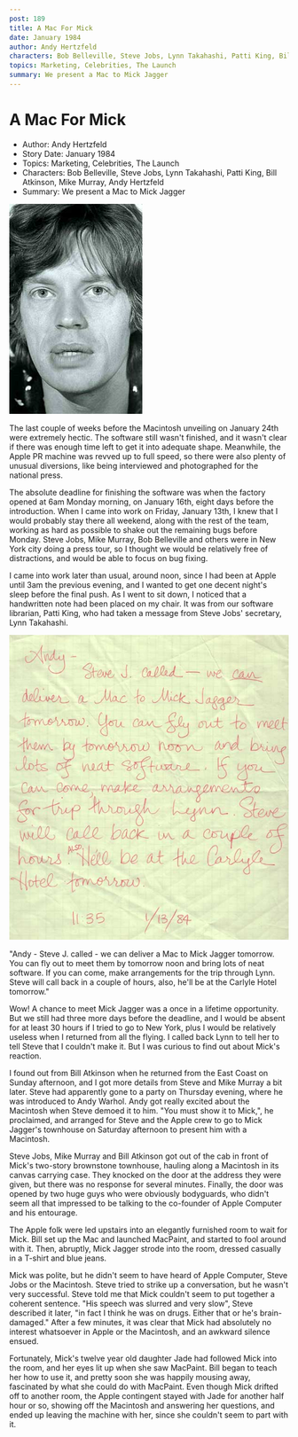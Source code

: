 ```yaml
---
post: 189
title: A Mac For Mick
date: January 1984
author: Andy Hertzfeld
characters: Bob Belleville, Steve Jobs, Lynn Takahashi, Patti King, Bill Atkinson, Mike Murray, Andy Hertzfeld
topics: Marketing, Celebrities, The Launch
summary: We present a Mac to Mick Jagger
---
```


# A Mac For Mick
* Author: Andy Hertzfeld
* Story Date: January 1984
* Topics: Marketing, Celebrities, The Launch
* Characters: Bob Belleville, Steve Jobs, Lynn Takahashi, Patti King, Bill Atkinson, Mike Murray, Andy Hertzfeld
* Summary: We present a Mac to Mick Jagger

![Mick Jagger](images/Macintosh/mick.jpg) 

The last couple of weeks before the Macintosh unveiling on January 24th were extremely hectic.  The software still wasn't finished, and it wasn't clear if there was enough time left to get it into adequate shape.  Meanwhile, the Apple PR machine was revved up to full speed, so there were also plenty of unusual diversions, like being interviewed and photographed for the national press.

The absolute deadline for finishing the software was when the factory opened at 6am Monday morning, on January 16th, eight days before the introduction.  When I came into work on Friday, January 13th, I knew that I would probably stay there all weekend, along with the rest of the team, working as hard as possible to shake out the remaining bugs before Monday.  Steve Jobs, Mike Murray, Bob Belleville and others were in New York city doing a press tour, so I thought we would be relatively free of distractions, and would be able to focus on bug fixing.

I came into work later than usual, around noon, since I had been at Apple until 3am the previous evening, and I wanted to get one decent night's sleep before the final push.  As I went to sit down, I noticed that a handwritten note had been placed on my chair.  It was from our software librarian, Patti King, who had taken a message from Steve Jobs' secretary, Lynn Takahashi.

![Actual Note about Mac for Mick Jagger](images/Macintosh/jagger_note.jpg)

"Andy -  Steve J. called - we can deliver a Mac to Mick Jagger tomorrow.  You can fly out to meet them by tomorrow noon and bring lots of neat software.  If you can come, make arrangements for the trip through Lynn. Steve will call back in a couple of hours, also, he'll be at the Carlyle Hotel tomorrow."

Wow! A chance to meet Mick Jagger was a once in a lifetime opportunity.  But we still had three more days before the deadline, and I would be absent for at least 30 hours if I tried to go to New York, plus I would be relatively useless when I returned from all the flying.  I called back Lynn to tell her to tell Steve that I couldn't make it.  But I was curious to find out about Mick's reaction.

I found out from Bill Atkinson when he returned from the East Coast on Sunday afternoon, and I got more details from Steve and Mike Murray a bit later.  Steve had apparently gone to a party on Thursday evening, where he was introduced to Andy Warhol.  Andy got really excited about the Macintosh when Steve demoed it to him.  "You must show it to Mick,", he proclaimed, and arranged for Steve and the Apple crew to go to Mick Jagger's townhouse on Saturday afternoon to present him with a Macintosh. 

Steve Jobs, Mike Murray and Bill Atkinson got out of the cab in front of Mick's two-story brownstone townhouse, hauling along a Macintosh in its canvas carrying case.   They knocked on the door at the address they were given, but there was no response for several minutes.  Finally, the door was opened by two huge guys who were obviously bodyguards, who didn't seem all that impressed to be talking to the co-founder of Apple Computer and his entourage.

The Apple folk were led upstairs into an elegantly furnished room to wait for Mick.  Bill set up the Mac and launched MacPaint, and started to fool around with it.  Then, abruptly, Mick Jagger strode into the room, dressed casually in a T-shirt and blue jeans.

Mick was polite, but he didn't seem to have heard of Apple Computer, Steve Jobs or the Macintosh.  Steve tried to strike up a conversation, but he wasn't very successful.  Steve told me that Mick couldn't seem to put together a coherent sentence.  "His speech was slurred and very slow", Steve described it later, "in fact I think he was on drugs.  Either that or he's brain-damaged."   After a few minutes, it was clear that Mick had absolutely no interest whatsoever in Apple or the Macintosh, and an awkward silence ensued.

Fortunately, Mick's twelve year old daughter Jade had followed Mick into the room, and her eyes lit up when she saw MacPaint.  Bill began to teach her how to use it, and pretty soon she was happily mousing away, fascinated by what she could do with MacPaint.  Even though Mick drifted off to another room, the Apple contingent stayed with Jade for another half hour or so, showing off the Macintosh and answering her questions, and ended up leaving the machine with her, since she couldn't seem to part with it.